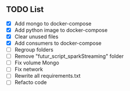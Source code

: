## TODO List

- [x] Add mongo to docker-compose
- [x] Add python image to docker-compose
- [x] Clear unused files
- [x] Add consumers to docker-compose
- [ ] Regroup folders
- [ ] Remove "futur_script_sparkStreaming" folder
- [ ] Fix volume Mongo
- [ ] Fix network
- [ ] Rewrite all requirements.txt
- [ ] Refacto code
